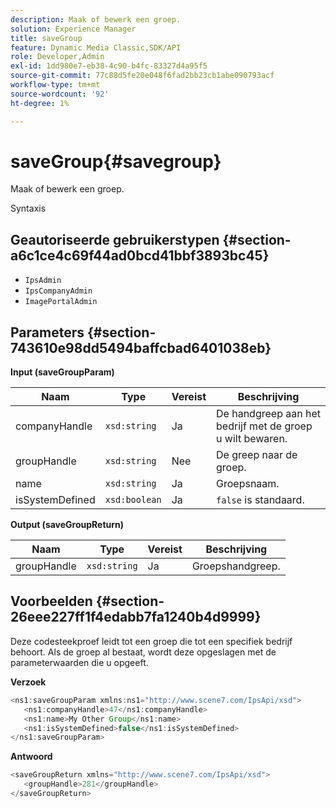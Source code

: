 ```yaml
---
description: Maak of bewerk een groep.
solution: Experience Manager
title: saveGroup
feature: Dynamic Media Classic,SDK/API
role: Developer,Admin
exl-id: 1dd980e7-eb38-4c90-b4fc-83327d4a95f5
source-git-commit: 77c88d5fe20e048f6fad2bb23cb1abe090793acf
workflow-type: tm+mt
source-wordcount: '92'
ht-degree: 1%

---
```


# saveGroup{#savegroup}

Maak of bewerk een groep.

Syntaxis

## Geautoriseerde gebruikerstypen {#section-a6c1ce4c69f44ad0bcd41bbf3893bc45}

* `IpsAdmin`
* `IpsCompanyAdmin`
* `ImagePortalAdmin`

## Parameters {#section-743610e98dd5494baffcbad6401038eb}

**Input (saveGroupParam)**

| Naam | Type | Vereist | Beschrijving |
|---|---|---|---|
| companyHandle | `xsd:string` | Ja | De handgreep aan het bedrijf met de groep u wilt bewaren. |
| groupHandle | `xsd:string` | Nee | De greep naar de groep. |
| name | `xsd:string` | Ja | Groepsnaam. |
| isSystemDefined | `xsd:boolean` | Ja | `false` is standaard. |

**Output (saveGroupReturn)**

| Naam | Type | Vereist | Beschrijving |
|---|---|---|---|
| groupHandle | `xsd:string` | Ja | Groepshandgreep. |

## Voorbeelden {#section-26eee227ff1f4edabb7fa1240b4d9999}

Deze codesteekproef leidt tot een groep die tot een specifiek bedrijf behoort. Als de groep al bestaat, wordt deze opgeslagen met de parameterwaarden die u opgeeft.

**Verzoek**

```java
<ns1:saveGroupParam xmlns:ns1="http://www.scene7.com/IpsApi/xsd">
   <ns1:companyHandle>47</ns1:companyHandle>
   <ns1:name>My Other Group</ns1:name>
   <ns1:isSystemDefined>false</ns1:isSystemDefined>
</ns1:saveGroupParam>
```

**Antwoord**

```java
<saveGroupReturn xmlns="http://www.scene7.com/IpsApi/xsd">
   <groupHandle>281</groupHandle>
</saveGroupReturn>
```
